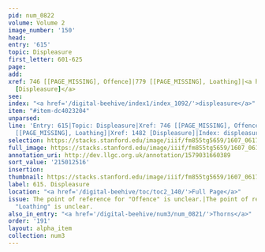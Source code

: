```yaml
---
pid: num_0822
volume: Volume 2
image_number: '150'
head:
entry: '615'
topic: Displeasure
first_letter: 601-625
page:
add:
xref: 746 [[PAGE_MISSING], Offence]|779 [[PAGE_MISSING], Loathing]|<a href='/digital-beehive/num6/num_2186/'>1482
  [Displeasure]</a>
see:
index: "<a href='/digital-beehive/index1/index_1092/'>displeasure</a>"
item: "#item-dc4023204"
unparsed:
line: 'Entry: 615|Topic: Displeasure|Xref: 746 [[PAGE_MISSING], Offence]|Xref: 779
  [[PAGE_MISSING], Loathing]|Xref: 1482 [Displeasure]|Index: displeasure|#item-dc4023204'
selection: https://stacks.stanford.edu/image/iiif/fm855tg5659/1607_0617/920,2516,2761,559/full/0/default.jpg
full_image: https://stacks.stanford.edu/image/iiif/fm855tg5659/1607_0617/full/full/0/default.jpg
annotation_uri: http://dev.llgc.org.uk/annotation/1579031660389
sort_value: '215012516'
insertion:
thumbnail: https://stacks.stanford.edu/image/iiif/fm855tg5659/1607_0617/920,2516,600,180/250,/0/default.jpg
label: 615. Displeasure
location: "<a href='/digital-beehive/toc/toc2_140/'>Full Page</a>"
issue: The point of reference for "Offence" is unclear.|The point of reference for
  "Loathing" is unclear.
also_in_entry: "<a href='/digital-beehive/num3/num_0821/'>Thorns</a>"
order: '191'
layout: alpha_item
collection: num3
---
```

